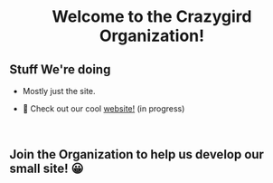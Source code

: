 <h1 align="center">Welcome to the Crazygird Organization! 
</h1>

## Stuff We're doing

- Mostly just the site.

- 🚧 Check out our cool [website!](https://crazygird.github.io) (in progress)

<br>
  
<h2 > Join the Organization to help us develop our small site! 😀

</h2>




